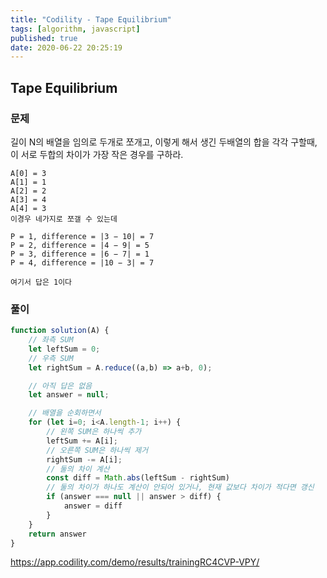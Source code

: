 ```yaml
---
title: "Codility - Tape Equilibrium"
tags: [algorithm, javascript]
published: true
date: 2020-06-22 20:25:19
---
```


## Tape Equilibrium

### 문제

길이 N의 배열을 임의로 두개로 쪼개고, 이렇게 해서 생긴 두배열의 합을 각각 구할때, 이 서로 두합의 차이가 가장 작은 경우를 구하라.

```
A[0] = 3
A[1] = 1
A[2] = 2
A[3] = 4
A[4] = 3
이경우 네가지로 쪼갤 수 있는데

P = 1, difference = |3 − 10| = 7
P = 2, difference = |4 − 9| = 5
P = 3, difference = |6 − 7| = 1
P = 4, difference = |10 − 3| = 7

여기서 답은 1이다
```

### 풀이

```javascript
function solution(A) {
    // 좌측 SUM
    let leftSum = 0;
    // 우측 SUM
    let rightSum = A.reduce((a,b) => a+b, 0);

    // 아직 답은 없음
    let answer = null;

    // 배열을 순회하면서
    for (let i=0; i<A.length-1; i++) {
        // 왼쪽 SUM은 하나씩 추가
        leftSum += A[i];
        // 오른쪽 SUM은 하나씩 제거
        rightSum -= A[i];
        // 둘의 차이 계산
        const diff = Math.abs(leftSum - rightSum)
        // 둘의 차이가 하나도 계산이 안되어 있거나, 현재 값보다 차이가 적다면 갱신
        if (answer === null || answer > diff) {
            answer = diff
        }
    }
    return answer
}
```

https://app.codility.com/demo/results/trainingRC4CVP-VPY/

